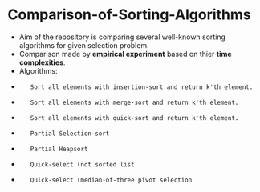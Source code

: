 # Comparison-of-Sorting-Algorithms
- Aim of the repository is comparing several well-known sorting algorithms for given selection problem.
- Comparison made by **empirical experiment** based on thier **time complexities**.
- Algorithms:
-        Sort all elements with insertion-sort and return k'th element.
-        Sort all elements with merge-sort and return k'th element.
-        Sort all elements with quick-sort and return k'th element.
-        Partial Selection-sort
-        Partial Heapsort
-        Quick-select (not sorted list
-        Quick-select (median-of-three pivot selection
